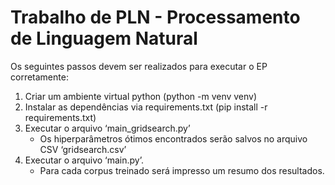 # Trabalho de PLN - Processamento de Linguagem Natural

Os seguintes passos devem ser realizados para executar o EP corretamente:
1. Criar um ambiente virtual python (python -m venv venv)
2. Instalar as dependências via requirements.txt (pip install -r requirements.txt)
3. Executar o arquivo ‘main_gridsearch.py’
   * Os hiperparâmetros ótimos encontrados serão salvos no arquivo CSV ‘gridsearch.csv’
4. Executar o arquivo ‘main.py’.
   * Para cada corpus treinado será impresso um resumo dos resultados.
